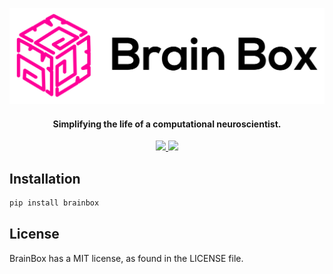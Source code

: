 ![](BrainBox.png?raw=true)

<h4 align="center">Simplifying the life of a computational neuroscientist.</h4>

<p align="center">
  <a href="https://badge.fury.io/js/electron-markdownify">
    <img src="https://img.shields.io/badge/License-MIT-blue.svg">
  </a>
    <a href="https://badge.fury.io/js/electron-markdownify">
    <img src="https://github.com/webstorms/BrainBox/actions/workflows/tests.yml/badge.svg">
  </a>
</p>

## Installation

```bash
pip install brainbox
```

## License

BrainBox has a MIT license, as found in the LICENSE file.